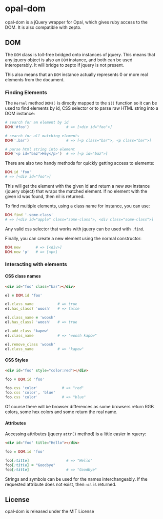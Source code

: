# opal-dom

opal-dom is a jQuery wrapper for Opal, which gives ruby access to the
DOM. It is also compatible with zepto.

## DOM

The `DOM` class is toll-free bridged onto instances of jquery. This
means that any jquery object is also an `DOM` instance, and both
can be used interoperably. It will bridge to zepto if jquery is not
present.

This also means that an `DOM` instance actually represents 0 or
more real elements from the document.

### Finding Elements

The `Kernel` method `DOM()` is directly mapped to the `$()` function
so it can be used to find elements by id, CSS selector or to parse
raw HTML string into a DOM instance:

```ruby
# search for an element by id
DOM('#foo')                 # => [<div id="foo">]

# search for all matching elements
DOM('.bar')                 # => [<p class="bar">, <p class="bar">]

# parse html string into element
DOM('<p id="baz">Hey</p>')  # => [<p id="baz">] 
```

There are also two handy methods for quickly getting access to
elements:

```ruby
DOM.id 'foo'
# => [<div id="foo">]
```

This will get the element with the given id and return a new `DOM`
instance (jquery object) that wraps the matched element. If no element
with the given id was found, then nil is returned.

To find multiple elements, using a class name for instance, you can
use:

```ruby
DOM.find '.some-class'
# => [<div id="apple" class="some-class">, <div class="some-class">]
```

Any valid css selector that works with jquery can be used with `.find`.

Finally, you can create a new element using the normal constructor:

```ruby
DOM.new       # => [<div>]
DOM.new 'p'   # => [<p>]
```

### Interacting with elements

#### CSS class names

```html
<div id="foo" class="bar"></div>
```

```ruby
el = DOM.id 'foo'

el.class_name           # => true
el.has_class? 'woosh'   # => false

el.class_name = 'woosh'
el.has_class? 'woosh'   # => true

el.add_class 'kapow'
el.class_name           # => "woosh kapow"

el.remove_class 'woosh'
el.class_name           # => "kapow"
```

#### CSS Styles

```html
<div id="foo" style="color:red"></div>
```

```ruby
foo = DOM.id 'foo'

foo.css 'color'           # => "red"
foo.css 'color', 'blue'
foo.css 'color'           # => "blue"
```

Of course there will be browser differences as some browsers return
RGB colors, some hex colors and some return the real name.

#### Attributes

Accessing attributes (jquery `attr()` method) is a little easier in
rquery:

```html
<div id="foo" title="Hello"></div>
```

```ruby
foo = DOM.id 'foo'

foo[:title]                 # => "Hello"
foo[:title] = "Goodbye"
foo[:title]                 # => "Goodbye"
```

Strings and symbols can be used for the names interchangeably. If the
requested attribute does not exist, then `nil` is returned.

## License

opal-dom is released under the MIT License